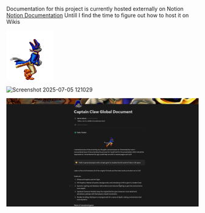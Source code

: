 Documentation for this project is currently hosted externally on Notion
[Notion Documentation](https://martinmikulic.notion.site/Captain-Claw-Global-Document-16547b541aba80a1925ff0c9ef45106b?source=copy_link)
Untill I find the time to figure out how to host it on Wikis

![Claw_Running_GIF](/assets/images/Claw_Running_GIF.gif)

![Screenshot 2025-07-05 121029](https://github.com/user-attachments/assets/de68d4cf-60ed-4f00-92d9-9e208be4ca5d)

![Claw_Running_GIF](/assets/images/screenshot_notion.png)
